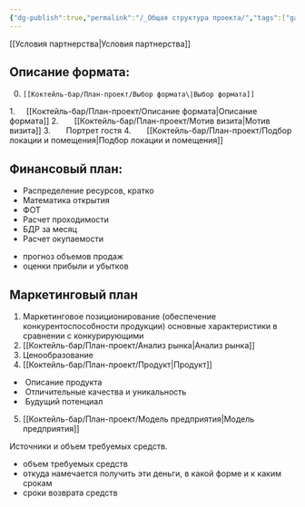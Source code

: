 ```yaml
---
{"dg-publish":true,"permalink":"/_Общая структура проекта/","tags":["gardenEntry"]}
---
```


[[Условия партнерства\|Условия партнерства]]

## Описание формата:

0.     [[Коктейль-бар/План-проект/Выбор формата\|Выбор формата]]
1.     [[Коктейль-бар/План-проект/Описание формата\|Описание формата]]
2.       [[Коктейль-бар/План-проект/Мотив визита\|Мотив визита]]
3.       Портрет гостя
4.       [[Коктейль-бар/План-проект/Подбор локации и помещения\|Подбор локации и помещения]]

## Финансовый план:

- Распределение ресурсов, кратко
- Математика открытия 
- ФОТ
- Расчет проходимости 
- БДР за месяц
- Расчет окупаемости
* прогноз объемов продаж
* оценки прибыли и убытков

## Маркетинговый план

1. Маркетинговое позиционирование (обеспечение конкурентоспособности продукции) основные характеристики в сравнении с конкурирующими
2. [[Коктейль-бар/План-проект/Анализ рынка\|Анализ рынка]]
3. Ценообразование  
4. [[Коктейль-бар/План-проект/Продукт\|Продукт]] 
-  Описание продукта
-  Отличительные качества и уникальность
-  Будущий потенциал
 5. [[Коктейль-бар/План-проект/Модель предприятия\|Модель предприятия]]


Источники и объем требуемых средств.

* объем требуемых средств
* откуда намечается получить эти деньги, в какой форме и к каким срокам
* сроки возврата средств



